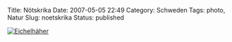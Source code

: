 Title: Nötskrika
Date: 2007-05-05 22:49
Category: Schweden
Tags: photo, Natur
Slug: noetskrika
Status: published

[![Eichelhäher](/pic/notskrika_s.jpg "Eichelhäher")](/pic/notskrika_l.jpg)

